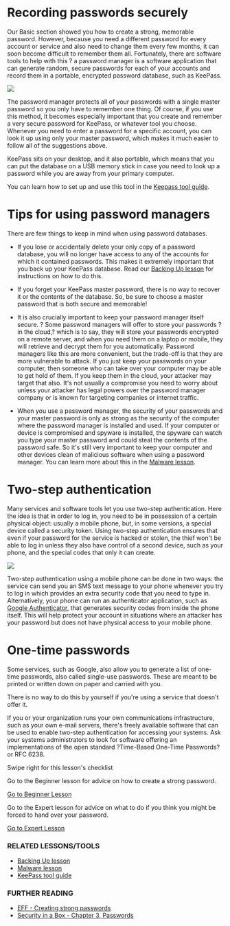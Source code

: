 Recording passwords securely
============================

Our Basic section showed you how to create a strong, memorable password.
However, because you need a different password for every account or
service and also need to change them every few months, it can soon
become difficult to remember them all. Fortunately, there are software
tools to help with this ? a password manager is a software application
that can generate random, secure passwords for each of your accounts and
record them in a portable, encrypted password database, such as KeePass.

![](password_adv1.png)

The password manager protects all of your passwords with a single master
password so you only have to remember one thing. Of course, if you use
this method, it becomes especially important that you create and
remember a very secure password for KeePass, or whatever tool you
choose. Whenever you need to enter a password for a specific account,
you can look it up using only your master password, which makes it much
easier to follow all of the suggestions above.

KeePass sits on your desktop, and it also portable, which means that you
can put the database on a USB memory stick in case you need to look up a
password while you are away from your primary computer.

You can learn how to set up and use this tool in the [Keepass tool
guide](umbrella://lesson/keepassx).

Tips for using password managers
================================

There are few things to keep in mind when using password databases.

-   If you lose or accidentally delete your only copy of a password
    database, you will no longer have access to any of the accounts for
    which it contained passwords. This makes it extremely important that
    you back up your KeePass database. Read our [Backing Up
    lesson](umbrella://lesson/backing-up) for instructions on how to
    do this.
-   If you forget your KeePass master password, there is no way to
    recover it or the contents of the database. So, be sure to choose a
    master password that is both secure and memorable!

-   It is also crucially important to keep your password manager
    itself secure.
    ? Some password managers will offer to store your passwords ?in the
    cloud,? which is to say, they will store your passwords encrypted on
    a remote server, and when you need them on a laptop or mobile, they
    will retrieve and decrypt them for you automatically. Password
    managers like this are more convenient, but the trade-off is that
    they are more vulnerable to attack. If you just keep your passwords
    on your computer, then someone who can take over your computer may
    be able to get hold of them. If you keep them in the cloud, your
    attacker may target that also. It's not usually a compromise you
    need to worry about unless your attacker has legal powers over the
    password manager company or is known for targeting companies or
    internet traffic.
-   When you use a password manager, the security of your passwords and
    your master password is only as strong as the security of the
    computer where the password manager is installed and used. If your
    computer or device is compromised and spyware is installed, the
    spyware can watch you type your master password and could steal the
    contents of the password safe. So it's still very important to keep
    your computer and other devices clean of malicious software when
    using a password manager. You can learn more about this in the
    [Malware lesson](umbrella://lesson/malware).

Two-step authentication
=======================

Many services and software tools let you use two-step authentication.
Here the idea is that in order to log in, you need to be in possession
of a certain physical object: usually a mobile phone, but, in some
versions, a special device called a security token. Using two-step
authentication ensures that even if your password for the service is
hacked or stolen, the thief won't be able to log in unless they also
have control of a second device, such as your phone, and the special
codes that only it can create.

![](password_adv2.png)

Two-step authentication using a mobile phone can be done in two ways:
the service can send you an SMS text message to your phone whenever you
try to log in which provides an extra security code that you need to
type in. Alternatively, your phone can run an authenticator application,
such as [Google
Authenticator](https://play.google.com/store/apps/details?id=com.google.android.apps.authenticator2),
that generates security codes from inside the phone itself. This will
help protect your account in situations where an attacker has your
password but does not have physical access to your mobile phone.

One-time passwords
==================

Some services, such as Google, also allow you to generate a list of
one-time passwords, also called single-use passwords. These are meant to
be printed or written down on paper and carried with you.

There is no way to do this by yourself if you're using a service that
doesn't offer it.

If you or your organization runs your own communications infrastructure,
such as your own e-mail servers, there's freely available software that
can be used to enable two-step authentication for accessing your
systems. Ask your systems administrators to look for software offering
an implementations of the open standard ?Time-Based One-Time Passwords?
or RFC 6238.

Swipe right for this lesson's checklist

Go to the Beginner lesson for advice on how to create a strong password.

[Go to Beginner Lesson](umbrella://lesson/passwords/0)

Go to the Expert lesson for advice on what to do if you think you might
be forced to hand over your password.

[Go to Expert Lesson](umbrella://lesson/passwords/2)

### RELATED LESSONS/TOOLS

-   [Backing Up lesson](umbrella://lesson/backing-up)
-   [Malware lesson](umbrella://lesson/malware)
-   [KeePass tool guide](umbrella://tool/KeePass)

### FURTHER READING

-   [EFF - Creating strong
    passwords](https://ssd.eff.org/en/module/creating-strong-passwords)
-   [Security in a Box - Chapter 3,
    Passwords](https://securityinabox.org/chapter-3)

